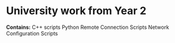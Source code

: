 # University work from Year 2

**Contains:**
C++ scripts
Python Remote Connection Scripts
Network Configuration Scripts
